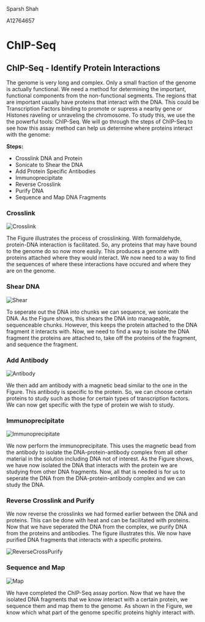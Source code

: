 
Sparsh Shah

A12764657

# ChIP-Seq

## ChIP-Seq - Identify Protein Interactions

The genome is very long and complex. Only a small fraction of the genome is actually functional. We need a method for determining the important, functional components from the non-functional segments. The regions that are important usually have proteins that interact with the DNA. This could be Transcription Factors binding to promote or supress a nearby gene or Histones raveling or unraveling the chromosome. To study this, we use the the powerful tools: ChIP-Seq. We will go through the steps of ChIP-Seq to see how this assay method can help us determine where proteins interact with the genome:

**Steps:**
* Crosslink DNA and Protein
* Sonicate to Shear the DNA
* Add Protein Specific Antibodies
* Immunoprecipitate
* Reverse Crosslink
* Purify DNA
* Sequence and Map DNA Fragments

### Crosslink

![Crosslink](/Crosslink.png)

The Figure illustrates the process of crosslinking. With formaldehyde, protein-DNA interaction is facilitated. So, any proteins that may have bound to the genome do so now more easily. This produces a genome with proteins attached where they would interact. We now need to a way to find the sequences of where these interactions have occured and where they are on the genome.

### Shear DNA

![Shear](/Shear.png)

To seperate out the DNA into chunks we can sequence, we sonicate the DNA. As the Figure shows, this shears the DNA into manageable, sequenceable chunks. However, this keeps the protein attached to the DNA fragment it interacts with. Now, we need to find a way to isolate the DNA fragment the proteins are attached to, take off the proteins of the fragment, and sequence the fragment.

### Add Antibody

![Antibody](/Complex.PNG)

We then add am antibody with a magnetic bead similar to the one in the Figure. This antibody is specific to the protein. So, we can choose certain proteins to study such as those for certain types of transcription factors. We can now get specific with the type of protein we wish to study.

### Immunoprecipitate

![Immunoprecipitate](/Immunoprecipitate.PNG)

We now perform the immunoprecipitate. This uses the magnetic bead from the antibody to isolate the DNA-protein-antibody complex from all other material in the solution including DNA not of interest. As the Figure shows, we have now isolated the DNA that interacts with the protein we are studying from other DNA fragments. Now, all that is needed is for us to seperate the DNA from the DNA-protein-antibody complex and we can study the DNA.

### Reverse Crosslink and Purify

We now reverse the crosslinks we had formed earlier between the DNA and proteins. This can be done with heat and can be facilitated with proteins. Now that we have seperated the DNA from the complex, we purify DNA from the proteins and antibodies. The figure illustrates this. We now have purified DNA fragments that interacts with a specific proteins.

![ReverseCrossPurify](/Reverse_Crosslink_and_Purify.jpg)

### Sequence and Map

![Map](Map.png)

We have completed the ChIP-Seq assay portion. Now that we have the isolated DNA fragments that we know interact with a certain protein, we sequence them and map them to the genome. As shown in the Figure, we know which what part of the genome specific proteins highly interact with.
